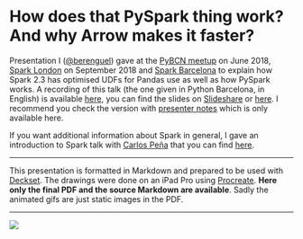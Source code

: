 # How does that PySpark thing work? And why Arrow makes it faster?

Presentation I ([@berenguel](https://twitter.com/berenguel)) gave at the [PyBCN
meetup](https://www.meetup.com/python-185/) on June 2018, [Spark
London](https://www.meetup.com/Spark-London/) on September 2018 and [Spark
Barcelona](https://www.meetup.com/Spark-Barcelona/) to explain how Spark 2.3 has
optimised UDFs for Pandas use as well as how PySpark works. A recording of this
talk (the one given in Python Barcelona, in English) is available
[here](https://www.youtube.com/watch?v=698441URsrc), you can find the slides on
[Slideshare](https://www.slideshare.net/rberenguel/speeding-up-pyspark-with-arrow)
or
[here](https://github.com/rberenguel/pyspark-arrow-pandas/raw/master/pyspark.pdf).
I recommend you check the version with [presenter
notes](https://github.com/rberenguel/pyspark-arrow-pandas/raw/master/pyspark-with-notes.pdf)
which is only available here.

If you want additional information about Spark in general, I gave an
introduction to Spark talk with [Carlos Peña](http://twitter.com/crafty_coder)
that you can find [here](https://github.com/rberenguel/WelcomeToApacheSpark).

---

This presentation is formatted in Markdown and prepared to be used with
[Deckset](https://www.decksetapp.com/). The drawings were done on an iPad Pro
using [Procreate](https://procreate.art). **Here only the final PDF and the
source Markdown are available**. Sadly the animated gifs are just static images
in the PDF.

---

![](https://raw.githubusercontent.com/rberenguel/pyspark-arrow-pandas/master/Images/Presenting.jpg)
